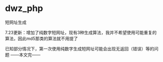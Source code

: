 # dwz_php
短网址生成

7.23更新：增加了纯数字短网址，现有3种生成算法，我并不希望使用可能重复的算法，因此md5那类的算法就不用提了

已知部分情况下，第一次使用纯数字生成短网址可能会出现无返回（错误）等的问题
——本文完——
